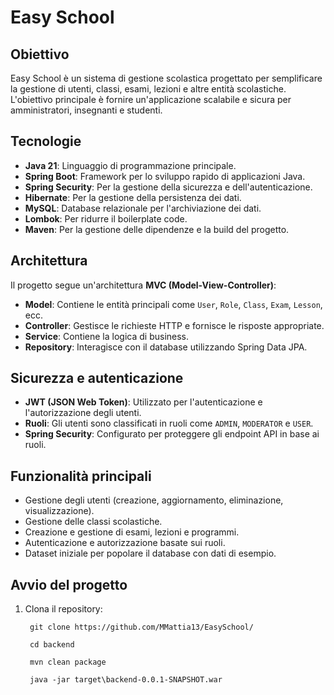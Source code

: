 # Easy School

## Obiettivo

Easy School è un sistema di gestione scolastica progettato per semplificare la gestione di utenti, classi, esami, lezioni e altre entità scolastiche. L'obiettivo principale è fornire un'applicazione scalabile e sicura per amministratori, insegnanti e studenti.

## Tecnologie

- **Java 21**: Linguaggio di programmazione principale.
- **Spring Boot**: Framework per lo sviluppo rapido di applicazioni Java.
- **Spring Security**: Per la gestione della sicurezza e dell'autenticazione.
- **Hibernate**: Per la gestione della persistenza dei dati.
- **MySQL**: Database relazionale per l'archiviazione dei dati.
- **Lombok**: Per ridurre il boilerplate code.
- **Maven**: Per la gestione delle dipendenze e la build del progetto.

## Architettura

Il progetto segue un'architettura **MVC (Model-View-Controller)**:

- **Model**: Contiene le entità principali come `User`, `Role`, `Class`, `Exam`, `Lesson`, ecc.
- **Controller**: Gestisce le richieste HTTP e fornisce le risposte appropriate.
- **Service**: Contiene la logica di business.
- **Repository**: Interagisce con il database utilizzando Spring Data JPA.

## Sicurezza e autenticazione

- **JWT (JSON Web Token)**: Utilizzato per l'autenticazione e l'autorizzazione degli utenti.
- **Ruoli**: Gli utenti sono classificati in ruoli come `ADMIN`, `MODERATOR` e `USER`.
- **Spring Security**: Configurato per proteggere gli endpoint API in base ai ruoli.

## Funzionalità principali

- Gestione degli utenti (creazione, aggiornamento, eliminazione, visualizzazione).
- Gestione delle classi scolastiche.
- Creazione e gestione di esami, lezioni e programmi.
- Autenticazione e autorizzazione basate sui ruoli.
- Dataset iniziale per popolare il database con dati di esempio.

## Avvio del progetto

1. Clona il repository:
   ```
    git clone https://github.com/MMattia13/EasySchool/

    cd backend 

    mvn clean package 

    java -jar target\backend-0.0.1-SNAPSHOT.war
   ```



